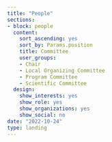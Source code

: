```yaml
---
title: "People"
sections:
- block: people
  content:
    sort_ascending: yes
    sort_by: Params.position
    title: Committee
    user_groups:
    - Chair
    - Local Organizing Committee
    - Program Committee
    - Scientific Committee
  design:
    show_interests: yes
    show_role: yes
    show_organizations: yes
    show_social: no
date: "2022-10-24"
type: landing
---
```

